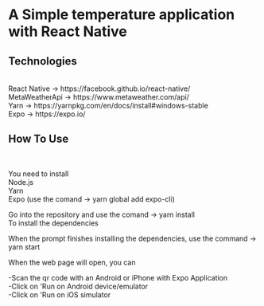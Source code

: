 <h1>A Simple temperature application with React Native</h1>

<h2>Technologies</h2> </br>
	React Native -> https://facebook.github.io/react-native/ </br>
	MetaWeatherApi -> https://www.metaweather.com/api/ </br>
	Yarn -> https://yarnpkg.com/en/docs/install#windows-stable </br>
	Expo -> https://expo.io/ </br>
	
<h2>How To Use</h2> </br>

You need to install </br>
	Node.js </br>
	Yarn </br>
	Expo (use the comand -> yarn global add expo-cli) </br>

Go into the repository and use the comand -> yarn install </br>
To install the dependencies </br>
 
When the prompt finishes installing the dependencies, use the command -> yarn start </br>

When the web page will open, you can </br>

-Scan the qr code with an Android or iPhone with Expo Application </br>
-Click on 'Run on Android device/emulator </br>
-Click on 'Run on iOS simulator </br>
